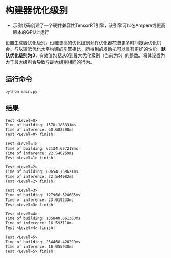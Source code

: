 # 构建器优化级别    

+ 示例代码创建了一个硬件兼容性TensorRT引擎，该引擎可以在Ampere或更高版本的GPU上运行      

设置生成器优化级别。设置更高的优化级别允许优化器花费更多时间搜索优化机会。与以较低优化水平构建的引擎相比，所得到的发动机可以具有更好的性能。**默认优化级别为3**，有效值包括从0到最大优化级别（当前为5）的整数。将其设置为大于最大级别会导致与最大级别相同的行为。

## 运行命令  

```shell
python main.py
```

## 结果    

```txt
Test <Level=0>
Time of building: 1570.186331ms
Time of inference: 60.682590ms
Test <Level=0> finish!

Test <Level=1>
Time of building: 62134.697218ms
Time of inference: 22.540259ms
Test <Level=1> finish!

Test <Level=2>
Time of building: 60654.759621ms
Time of inference: 22.544082ms
Test <Level=2> finish!

Test <Level=3>
Time of building: 127966.520685ms
Time of inference: 23.019233ms
Test <Level=3> finish!

Test <Level=4>
Time of building: 135040.661363ms
Time of inference: 16.593110ms
Test <Level=4> finish!

Test <Level=5>
Time of building: 254460.420299ms
Time of inference: 16.055930ms
Test <Level=5> finish!
```
